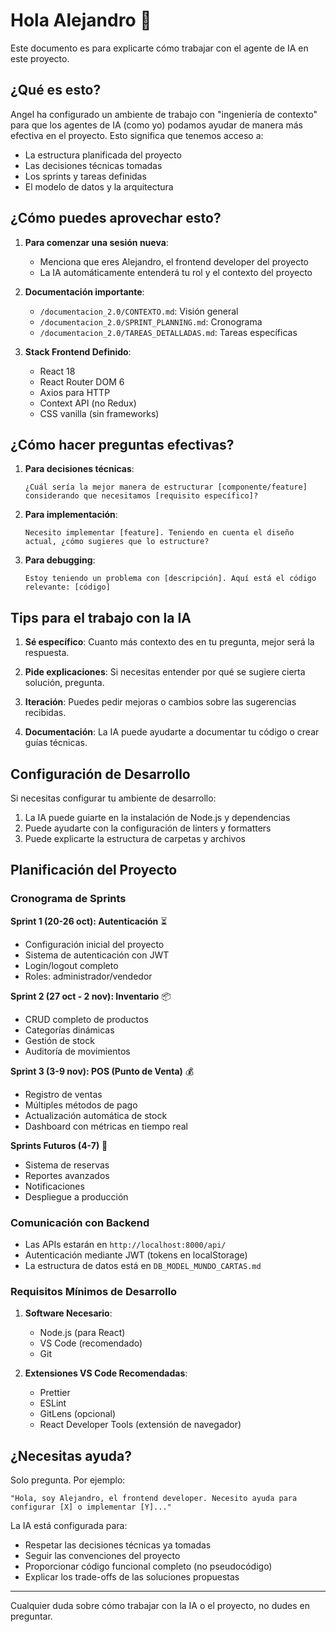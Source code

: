 # Hola Alejandro 👋

Este documento es para explicarte cómo trabajar con el agente de IA en este proyecto.

## ¿Qué es esto?

Angel ha configurado un ambiente de trabajo con "ingeniería de contexto" para que los agentes de IA (como yo) podamos ayudar de manera más efectiva en el proyecto. Esto significa que tenemos acceso a:

- La estructura planificada del proyecto
- Las decisiones técnicas tomadas
- Los sprints y tareas definidas
- El modelo de datos y la arquitectura

## ¿Cómo puedes aprovechar esto?

1. **Para comenzar una sesión nueva**:

   - Menciona que eres Alejandro, el frontend developer del proyecto
   - La IA automáticamente entenderá tu rol y el contexto del proyecto

2. **Documentación importante**:

   - `/documentacion_2.0/CONTEXTO.md`: Visión general
   - `/documentacion_2.0/SPRINT_PLANNING.md`: Cronograma
   - `/documentacion_2.0/TAREAS_DETALLADAS.md`: Tareas específicas

3. **Stack Frontend Definido**:
   - React 18
   - React Router DOM 6
   - Axios para HTTP
   - Context API (no Redux)
   - CSS vanilla (sin frameworks)

## ¿Cómo hacer preguntas efectivas?

1. **Para decisiones técnicas**:

   ```
   ¿Cuál sería la mejor manera de estructurar [componente/feature] considerando que necesitamos [requisito específico]?
   ```

2. **Para implementación**:

   ```
   Necesito implementar [feature]. Teniendo en cuenta el diseño actual, ¿cómo sugieres que lo estructure?
   ```

3. **Para debugging**:
   ```
   Estoy teniendo un problema con [descripción]. Aquí está el código relevante: [código]
   ```

## Tips para el trabajo con la IA

1. **Sé específico**: Cuanto más contexto des en tu pregunta, mejor será la respuesta.

2. **Pide explicaciones**: Si necesitas entender por qué se sugiere cierta solución, pregunta.

3. **Iteración**: Puedes pedir mejoras o cambios sobre las sugerencias recibidas.

4. **Documentación**: La IA puede ayudarte a documentar tu código o crear guías técnicas.

## Configuración de Desarrollo

Si necesitas configurar tu ambiente de desarrollo:

1. La IA puede guiarte en la instalación de Node.js y dependencias
2. Puede ayudarte con la configuración de linters y formatters
3. Puede explicarte la estructura de carpetas y archivos

## Planificación del Proyecto

### Cronograma de Sprints

**Sprint 1 (20-26 oct): Autenticación** ⏳

- Configuración inicial del proyecto
- Sistema de autenticación con JWT
- Login/logout completo
- Roles: administrador/vendedor

**Sprint 2 (27 oct - 2 nov): Inventario** 📦

- CRUD completo de productos
- Categorías dinámicas
- Gestión de stock
- Auditoría de movimientos

**Sprint 3 (3-9 nov): POS (Punto de Venta)** 💰

- Registro de ventas
- Múltiples métodos de pago
- Actualización automática de stock
- Dashboard con métricas en tiempo real

**Sprints Futuros (4-7)** 🔄

- Sistema de reservas
- Reportes avanzados
- Notificaciones
- Despliegue a producción

### Comunicación con Backend

- Las APIs estarán en `http://localhost:8000/api/`
- Autenticación mediante JWT (tokens en localStorage)
- La estructura de datos está en `DB_MODEL_MUNDO_CARTAS.md`

### Requisitos Mínimos de Desarrollo

1. **Software Necesario**:

   - Node.js (para React)
   - VS Code (recomendado)
   - Git

2. **Extensiones VS Code Recomendadas**:
   - Prettier
   - ESLint
   - GitLens (opcional)
   - React Developer Tools (extensión de navegador)

## ¿Necesitas ayuda?

Solo pregunta. Por ejemplo:

```
"Hola, soy Alejandro, el frontend developer. Necesito ayuda para configurar [X] o implementar [Y]..."
```

La IA está configurada para:

- Respetar las decisiones técnicas ya tomadas
- Seguir las convenciones del proyecto
- Proporcionar código funcional completo (no pseudocódigo)
- Explicar los trade-offs de las soluciones propuestas

---

Cualquier duda sobre cómo trabajar con la IA o el proyecto, no dudes en preguntar.
